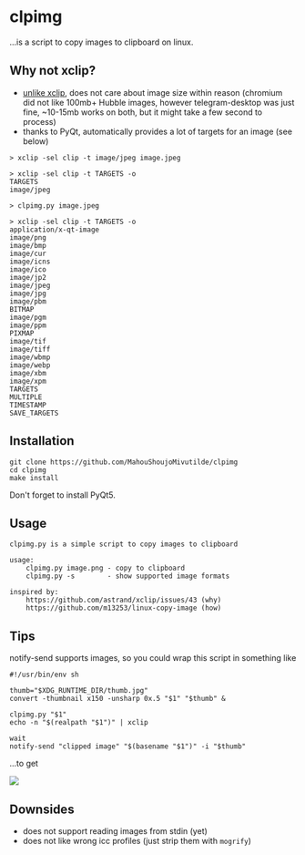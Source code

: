 # clpimg

...is a script to copy images to clipboard on linux.

## Why not xclip?

* [unlike xclip](https://github.com/astrand/xclip/issues/43), does not care about
image size within reason (chromium did not like 100mb+ Hubble images, however telegram-desktop was just fine, ~10-15mb works on both, but it might take a few second to process)
* thanks to PyQt, automatically provides a lot of targets for an image (see below)

```
> xclip -sel clip -t image/jpeg image.jpeg
```

```
> xclip -sel clip -t TARGETS -o
TARGETS
image/jpeg
```

```
> clpimg.py image.jpeg
```

```
> xclip -sel clip -t TARGETS -o
application/x-qt-image
image/png
image/bmp
image/cur
image/icns
image/ico
image/jp2
image/jpeg
image/jpg
image/pbm
BITMAP
image/pgm
image/ppm
PIXMAP
image/tif
image/tiff
image/wbmp
image/webp
image/xbm
image/xpm
TARGETS
MULTIPLE
TIMESTAMP
SAVE_TARGETS
```

## Installation

```
git clone https://github.com/MahouShoujoMivutilde/clpimg
cd clpimg
make install
```

Don't forget to install PyQt5.

## Usage

```
clpimg.py is a simple script to copy images to clipboard

usage:
    clpimg.py image.png - copy to clipboard
    clpimg.py -s        - show supported image formats

inspired by:
    https://github.com/astrand/xclip/issues/43 (why)
    https://github.com/m13253/linux-copy-image (how)
```


## Tips

notify-send supports images, so you could wrap this script in something like

```
#!/usr/bin/env sh

thumb="$XDG_RUNTIME_DIR/thumb.jpg"
convert -thumbnail x150 -unsharp 0x.5 "$1" "$thumb" &

clpimg.py "$1"
echo -n "$(realpath "$1")" | xclip

wait
notify-send "clipped image" "$(basename "$1")" -i "$thumb"
```
...to get

![](https://i.imgur.com/1DnThks.jpg)

## Downsides

* does not support reading images from stdin (yet)
* does not like wrong icc profiles (just strip them with `mogrify`)
